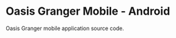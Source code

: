 Oasis Granger Mobile - Android
==============================

Oasis Granger mobile application source code.

